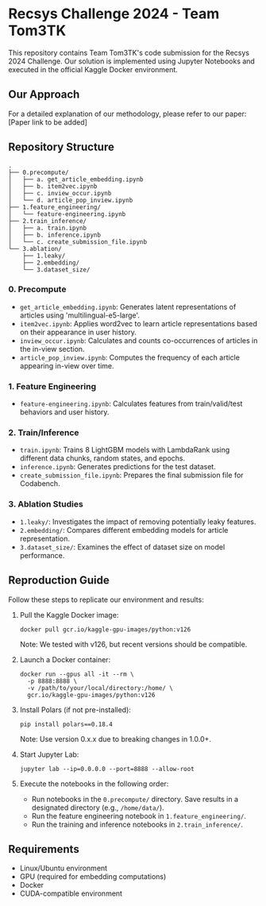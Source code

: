 # Recsys Challenge 2024 - Team Tom3TK

This repository contains Team Tom3TK's code submission for the Recsys 2024 Challenge. Our solution is implemented using Jupyter Notebooks and executed in the official Kaggle Docker environment.

## Our Approach

For a detailed explanation of our methodology, please refer to our paper: [Paper link to be added]

## Repository Structure

```
.
├── 0.precompute/
│   ├── a. get_article_embedding.ipynb
│   ├── b. item2vec.ipynb
│   ├── c. inview_occur.ipynb
│   └── d. article_pop_inview.ipynb
├── 1.feature_engineering/
│   └── feature-engineering.ipynb
├── 2.train_inference/
│   ├── a. train.ipynb
│   ├── b. inference.ipynb
│   └── c. create_submission_file.ipynb
└── 3.ablation/
    ├── 1.leaky/
    ├── 2.embedding/
    └── 3.dataset_size/
```

### 0. Precompute
- `get_article_embedding.ipynb`: Generates latent representations of articles using 'multilingual-e5-large'.
- `item2vec.ipynb`: Applies word2vec to learn article representations based on their appearance in user history.
- `inview_occur.ipynb`: Calculates and counts co-occurrences of articles in the in-view section.
- `article_pop_inview.ipynb`: Computes the frequency of each article appearing in-view over time.

### 1. Feature Engineering
- `feature-engineering.ipynb`: Calculates features from train/valid/test behaviors and user history.

### 2. Train/Inference
- `train.ipynb`: Trains 8 LightGBM models with LambdaRank using different data chunks, random states, and epochs.
- `inference.ipynb`: Generates predictions for the test dataset.
- `create_submission_file.ipynb`: Prepares the final submission file for Codabench.

### 3. Ablation Studies
- `1.leaky/`: Investigates the impact of removing potentially leaky features.
- `2.embedding/`: Compares different embedding models for article representation.
- `3.dataset_size/`: Examines the effect of dataset size on model performance.

## Reproduction Guide

Follow these steps to replicate our environment and results:

1. Pull the Kaggle Docker image:
   ```
   docker pull gcr.io/kaggle-gpu-images/python:v126
   ```
   Note: We tested with v126, but recent versions should be compatible.

2. Launch a Docker container:
   ```
   docker run --gpus all -it --rm \
     -p 8888:8888 \
     -v /path/to/your/local/directory:/home/ \
     gcr.io/kaggle-gpu-images/python:v126
   ```

3. Install Polars (if not pre-installed):
   ```
   pip install polars==0.18.4
   ```
   Note: Use version 0.x.x due to breaking changes in 1.0.0+.

4. Start Jupyter Lab:
   ```
   jupyter lab --ip=0.0.0.0 --port=8888 --allow-root
   ```

5. Execute the notebooks in the following order:
   - Run notebooks in the `0.precompute/` directory. Save results in a designated directory (e.g., `/home/data/`).
   - Run the feature engineering notebook in `1.feature_engineering/`.
   - Run the training and inference notebooks in `2.train_inference/`.

## Requirements
- Linux/Ubuntu environment
- GPU (required for embedding computations)
- Docker
- CUDA-compatible environment

